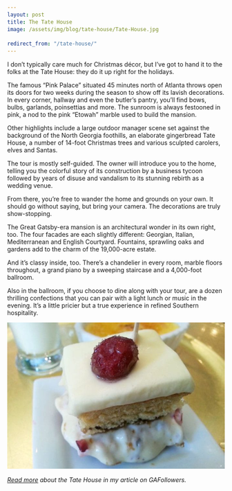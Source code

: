 ```yaml
---
layout: post
title: The Tate House
image: /assets/img/blog/tate-house/Tate-House.jpg

redirect_from: "/tate-house/"
---
```



I don’t typically care much for Christmas décor, but I’ve got to hand it to the folks at the Tate House: they do it up right for the holidays.

The famous “Pink Palace” situated 45 minutes north of Atlanta throws open its doors for two weeks during the season to show off its lavish decorations. In every corner, hallway and even the butler’s pantry, you’ll find bows, bulbs, garlands, poinsettias and more. The sunroom is always festooned in pink, a nod to the pink “Etowah” marble used to build the mansion.

Other highlights include a large outdoor manager scene set against the background of the North Georgia foothills, an elaborate gingerbread Tate House, a number of 14-foot Christmas trees and various sculpted carolers, elves and Santas.

The tour is mostly self-guided. The owner will introduce you to the home, telling you the colorful story of its construction by a business tycoon followed by years of disuse and vandalism to its stunning rebirth as a wedding venue.

From there, you’re free to wander the home and grounds on your own. It should go without saying, but bring your camera. The decorations are truly show-stopping.

The Great Gatsby-era mansion is an architectural wonder in its own right, too. The four facades are each slightly different: Georgian, Italian, Mediterranean and English Courtyard. Fountains, sprawling oaks and gardens add to the charm of the 19,000-acre estate.

And it’s classy inside, too. There’s a chandelier in every room, marble floors throughout, a grand piano by a sweeping staircase and a 4,000-foot ballroom.

Also in the ballroom, if you choose to dine along with your tour, are a dozen thrilling confections that you can pair with a light lunch or music in the evening. It’s a little pricier but a true experience in refined Southern hospitality.

![Shell Island](/assets/img/blog/tate-house/Cranberry-Cake-at-the-Tate-House-671x450.jpg)

_[Read more][0] about the Tate House in my article on GAFollowers._

[0]: http://www.gafollowers.com/6-reasons-to-visit-the-tate-house-for-christmas/